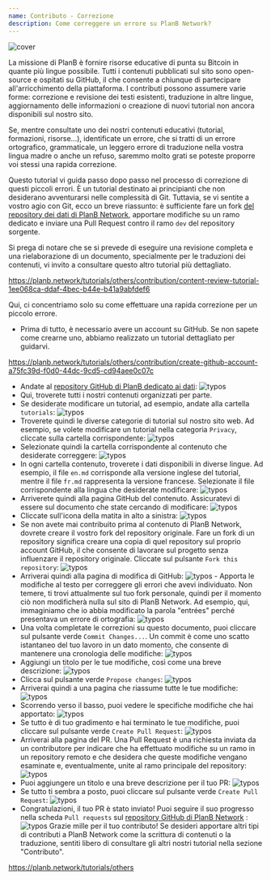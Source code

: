 ```yaml
---
name: Contributo - Correzione
description: Come correggere un errore su PlanB Network?
---
```

![cover](assets/cover.webp)

La missione di PlanB è fornire risorse educative di punta su Bitcoin in quante più lingue possibile. Tutti i contenuti pubblicati sul sito sono open-source e ospitati su GitHub, il che consente a chiunque di partecipare all'arricchimento della piattaforma. I contributi possono assumere varie forme: correzione e revisione dei testi esistenti, traduzione in altre lingue, aggiornamento delle informazioni o creazione di nuovi tutorial non ancora disponibili sul nostro sito.

Se, mentre consultate uno dei nostri contenuti educativi (tutorial, formazioni, risorse...), identificate un errore, che si tratti di un errore ortografico, grammaticale, un leggero errore di traduzione nella vostra lingua madre o anche un refuso, saremmo molto grati se poteste proporre voi stessi una rapida correzione.

Questo tutorial vi guida passo dopo passo nel processo di correzione di questi piccoli errori. È un tutorial destinato ai principianti che non desiderano avventurarsi nelle complessità di Git. Tuttavia, se vi sentite a vostro agio con Git, ecco un breve riassunto: è sufficiente fare un fork [del repository dei dati di PlanB Network](https://github.com/PlanB-Network/bitcoin-educational-content), apportare modifiche su un ramo dedicato e inviare una Pull Request contro il ramo `dev` del repository sorgente.

Si prega di notare che se si prevede di eseguire una revisione completa e una rielaborazione di un documento, specialmente per le traduzioni dei contenuti, vi invito a consultare questo altro tutorial più dettagliato.

https://planb.network/tutorials/others/contribution/content-review-tutorial-1ee068ca-ddaf-4bec-b44e-b41a9abfdef6

 Qui, ci concentriamo solo su come effettuare una rapida correzione per un piccolo errore.

- Prima di tutto, è necessario avere un account su GitHub. Se non sapete come crearne uno, abbiamo realizzato un tutorial dettagliato per guidarvi.

https://planb.network/tutorials/others/contribution/create-github-account-a75fc39d-f0d0-44dc-9cd5-cd94aee0c07c


- Andate al [repository GitHub di PlanB dedicato ai dati](https://github.com/PlanB-Network/bitcoin-educational-content):
![typos](assets/01.webp)
- Qui, troverete tutti i nostri contenuti organizzati per parte.
- Se desiderate modificare un tutorial, ad esempio, andate alla cartella `tutorials`:
![typos](assets/02.webp)
- Troverete quindi le diverse categorie di tutorial sul nostro sito web. Ad esempio, se volete modificare un tutorial nella categoria `Privacy`, cliccate sulla cartella corrispondente:
![typos](assets/03.webp)
- Selezionate quindi la cartella corrispondente al contenuto che desiderate correggere:
![typos](assets/04.webp)
- In ogni cartella contenuto, troverete i dati disponibili in diverse lingue. Ad esempio, il file `en.md` corrisponde alla versione inglese del tutorial, mentre il file `fr.md` rappresenta la versione francese. Selezionate il file corrispondente alla lingua che desiderate modificare: ![typos](assets/05.webp)
- Arriverete quindi alla pagina GitHub del contenuto. Assicuratevi di essere sul documento che state cercando di modificare: ![typos](assets/06.webp)
- Cliccate sull'icona della matita in alto a sinistra: ![typos](assets/07.webp)
- Se non avete mai contribuito prima al contenuto di PlanB Network, dovrete creare il vostro fork del repository originale. Fare un fork di un repository significa creare una copia di quel repository sul proprio account GitHub, il che consente di lavorare sul progetto senza influenzare il repository originale. Cliccate sul pulsante `Fork this repository`: ![typos](assets/08.webp)
- Arriverai quindi alla pagina di modifica di GitHub: ![typos](assets/09.webp) - Apporta le modifiche al testo per correggere gli errori che avevi individuato. Non temere, ti trovi attualmente sul tuo fork personale, quindi per il momento ciò non modificherà nulla sul sito di PlanB Network. Ad esempio, qui, immaginiamo che io abbia modificato la parola "entrées" perché presentava un errore di ortografia: ![typos](assets/10.webp)
- Una volta completate le correzioni su questo documento, puoi cliccare sul pulsante verde `Commit Changes...`. Un commit è come uno scatto istantaneo del tuo lavoro in un dato momento, che consente di mantenere una cronologia delle modifiche: ![typos](assets/11.webp)
- Aggiungi un titolo per le tue modifiche, così come una breve descrizione: ![typos](assets/12.webp)
- Clicca sul pulsante verde `Propose changes`: ![typos](assets/13.webp)
- Arriverai quindi a una pagina che riassume tutte le tue modifiche: ![typos](assets/14.webp)
- Scorrendo verso il basso, puoi vedere le specifiche modifiche che hai apportato: ![typos](assets/15.webp)
- Se tutto è di tuo gradimento e hai terminato le tue modifiche, puoi cliccare sul pulsante verde `Create Pull Request`: ![typos](assets/16.webp)
- Arriverai alla pagina del PR. Una Pull Request è una richiesta inviata da un contributore per indicare che ha effettuato modifiche su un ramo in un repository remoto e che desidera che queste modifiche vengano esaminate e, eventualmente, unite al ramo principale del repository: ![typos](assets/17.webp)
- Puoi aggiungere un titolo e una breve descrizione per il tuo PR: ![typos](assets/18.webp)
- Se tutto ti sembra a posto, puoi cliccare sul pulsante verde `Create Pull Request`: ![typos](assets/19.webp)
- Congratulazioni, il tuo PR è stato inviato! Puoi seguire il suo progresso nella scheda `Pull requests` sul [repository GitHub di PlanB Network](https://github.com/PlanB-Network/bitcoin-educational-content/pulls) :![typos](assets/20.webp)
Grazie mille per il tuo contributo! Se desideri apportare altri tipi di contributi a PlanB Network come la scrittura di contenuti o la traduzione, sentiti libero di consultare gli altri nostri tutorial nella sezione "Contributo".

https://planb.network/tutorials/others


